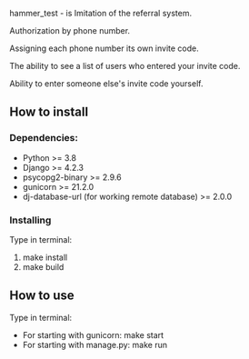hammer_test - is Imitation of the referral system.

Authorization by phone number.

Assigning each phone number its own invite code.

The ability to see a list of users who entered your invite code.

Ability to enter someone else's invite code yourself.

## How to install

### Dependencies:

- Python >= 3.8
- Django >= 4.2.3
- psycopg2-binary >= 2.9.6
- gunicorn >= 21.2.0
- dj-database-url (for working remote database) >= 2.0.0

### Installing

Type in terminal:

1) make install
2) make build

## How to use

Type in terminal:
- For starting with gunicorn: make start
- For starting with manage.py: make run
